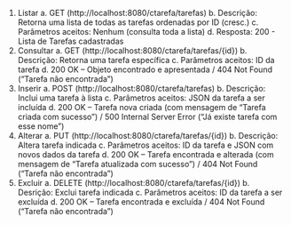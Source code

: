 1.	Listar
a.	GET (http://localhost:8080/ctarefa/tarefas)
b.	Descrição: Retorna uma lista de todas as tarefas ordenadas por ID (cresc.)
c.	Parâmetros aceitos: Nenhum (consulta toda a lista)
d.	Resposta: 200 - Lista de Tarefas cadastradas
2.	Consultar
a.	GET (http://localhost:8080/ctarefa/tarefas/{id})
b.	Descrição: Retorna uma tarefa específica
c.	Parâmetros aceitos: ID da tarefa
d.	200 OK – Objeto encontrado e apresentada / 404 Not Found (“Tarefa não encontrada”)
3.	Inserir
a.	POST (http://localhost:8080/ctarefa/tarefas)
b.	Descrição: Inclui uma tarefa à lista
c.	Parâmetros aceitos: JSON da tarefa a ser incluída
d.	200 OK – Tarefa nova criada (com mensagem de “Tarefa criada com sucesso”)  / 500 Internal Server Error (“Já existe tarefa com esse nome”)
4.	Alterar
a.	PUT (http://localhost:8080/ctarefa/tarefas/{id})
b.	Descrição: Altera tarefa indicada
c.	Parâmetros aceitos: ID da tarefa e JSON com novos dados da tarefa
d.	200 OK – Tarefa encontrada e alterada (com mensagem de “Tarefa atualizada com sucesso”) / 404 Not Found (“Tarefa não encontrada”)
5.	Excluir
a.	DELETE (http://localhost:8080/ctarefa/tarefas/{id})
b.	Desrição: Exclui tarefa indicada
c.	Parâmetros aceitos: ID da tarefa a ser excluída
d.	200 OK – Tarefa encontrada e excluída / 404 Not Found (“Tarefa não encontrada”)
